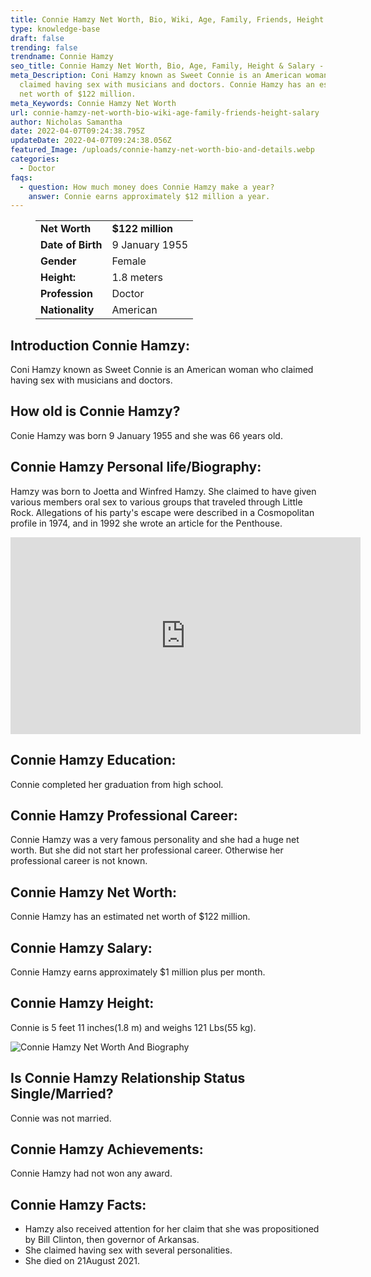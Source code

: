 ```yaml
---
title: Connie Hamzy Net Worth, Bio, Wiki, Age, Family, Friends, Height & Salary
type: knowledge-base
draft: false
trending: false
trendname: Connie Hamzy
seo_title: Connie Hamzy Net Worth, Bio, Age, Family, Height & Salary - WorthKnow
meta_Description: Coni Hamzy known as Sweet Connie is an American woman who
  claimed having sex with musicians and doctors. Connie Hamzy has an estimated
  net worth of $122 million.
meta_Keywords: Connie Hamzy Net Worth
url: connie-hamzy-net-worth-bio-wiki-age-family-friends-height-salary
author: Nicholas Samantha
date: 2022-04-07T09:24:38.795Z
updateDate: 2022-04-07T09:24:38.056Z
featured_Image: /uploads/connie-hamzy-net-worth-bio-and-details.webp
categories:
  - Doctor
faqs:
  - question: How much money does Connie Hamzy make a year?
    answer: Connie earns approximately $12 million a year.
---
```

<figure class="wp-block-table is-style-stripes">
  <table>
    <tbody>
      <tr>
        <td>
          <strong>Net Worth</strong>
        </td>
        <td>
          <strong>$122 million</strong>
        </td>
      </tr>
      <tr>
        <td>
          <strong>Date of Birth</strong>
        </td>
        <td>9 January 1955</td>
      </tr>
      <tr>
        <td>
          <strong>Gender</strong>
        </td>
        <td>Female</td>
      </tr>
      <tr>
        <td>
          <strong>Height:</strong>
        </td>
        <td>1.8 meters</td>
      </tr>
      <tr>
        <td>
          <strong>Profession</strong>
        </td>
        <td>Doctor</td>
      </tr>
      <tr>
        <td>
          <strong>Nationality</strong>
        </td>
        <td>American</td>
      </tr>
    </tbody>
  </table>
</figure>

## **Introduction Connie Hamzy:**

Coni Hamzy known as Sweet Connie is an American woman who claimed having sex with musicians and doctors.

## **How old is Connie Hamzy?**

Conie Hamzy was born 9 January 1955 and she was 66 years old.

## **Connie Hamzy Personal life/Biography:**

Hamzy was born to Joetta and Winfred Hamzy. She claimed to have given various members oral sex to various groups that traveled through Little Rock. Allegations of his party's escape were described in a Cosmopolitan profile in 1974, and in 1992 she wrote an article for the Penthouse.

<iframe width="560" height="315" src="https://www.youtube.com/embed/2SiZ-fXY2xg" title="YouTube video player" frameborder="0" allow="accelerometer; autoplay; clipboard-write; encrypted-media; gyroscope; picture-in-picture" allowfullscreen></iframe>

## **Connie Hamzy Education:**

Connie completed her graduation from high school.

## **Connie Hamzy Professional Career:**

Connie Hamzy was a very famous personality and she had a huge net worth. But she did not start her professional career. Otherwise her professional career is not known. 

## **Connie Hamzy Net Worth:**

Connie Hamzy has an estimated net worth of $122 million.

## **Connie Hamzy Salary:**

Connie Hamzy earns approximately $1 million plus per month.

## **Connie Hamzy Height:**

Connie is 5 feet 11 inches(1.8 m) and weighs 121 Lbs(55 kg).

![Connie Hamzy Net Worth And Biography](/uploads/connie-hamzy-net-worth-.webp)

## **Is Connie Hamzy Relationship Status Single/Married?**

Connie was not married.

## **Connie Hamzy Achievements:**

Connie Hamzy had not won any award.

## **Connie Hamzy Facts:**

* Hamzy also received attention for her claim that she was propositioned by Bill Clinton, then governor of Arkansas.
* She claimed having sex with several personalities.
* She died on 21August 2021.